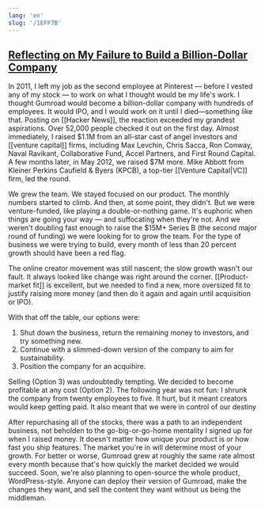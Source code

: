 ```yaml
---
lang: 'en'
slug: '/1EFF7B'
---
```


## [Reflecting on My Failure to Build a Billion-Dollar Company](https://sahillavingia.com/reflecting)

In 2011, I left my job as the second employee at Pinterest — before I vested any of my stock — to work on what I thought would be my life's work. I thought Gumroad would become a billion-dollar company with hundreds of employees. It would IPO, and I would work on it until I died—something like that. Posting on [[Hacker News]], the reaction exceeded my grandest aspirations. Over 52,000 people checked it out on the first day. Almost immediately, I raised $1.1M from an all-star cast of angel investors and [[venture capital]] firms, including Max Levchin, Chris Sacca, Ron Conway, Naval Ravikant, Collaborative Fund, Accel Partners, and First Round Capital. A few months later, in May 2012, we raised $7M more. Mike Abbott from Kleiner Perkins Caufield & Byers (KPCB), a top-tier [[Venture Capital|VC]] firm, led the round.

We grew the team. We stayed focused on our product. The monthly numbers started to climb. And then, at some point, they didn't. But we were venture-funded, like playing a double-or-nothing game. It's euphoric when things are going your way — and suffocating when they're not. And we weren't doubling fast enough to raise the $15M+ Series B (the second major round of funding) we were looking for to grow the team. For the type of business we were trying to build, every month of less than 20 percent growth should have been a red flag.

The online creator movement was still nascent; the slow growth wasn't our fault. It always looked like change was right around the corner. [[Product-market fit]] is excellent, but we needed to find a new, more oversized fit to justify raising more money (and then do it again and again until acquisition or IPO).

With that off the table, our options were:

1. Shut down the business, return the remaining money to investors, and try something new.
2. Continue with a slimmed-down version of the company to aim for sustainability.
3. Position the company for an acquihire.

Selling (Option 3) was undoubtedly tempting.
We decided to become profitable at any cost (Option 2).
The following year was not fun: I shrunk the company from twenty employees to five.
It hurt, but it meant creators would keep getting paid. It also meant that we were in control of our destiny

After repurchasing all of the stocks,
there was a path to an independent business,
not beholden to the go-big-or-go-home mentality I signed up for when I raised money.
It doesn't matter how unique your product is or how fast you ship features.
The market you're in will determine most of your growth.
For better or worse, Gumroad grew at roughly the same rate almost every month because that's how quickly the market decided we would succeed.
Soon, we're also planning to open-source the whole product, WordPress-style. Anyone can deploy their version of Gumroad, make the changes they want, and sell the content they want without us being the middleman.
